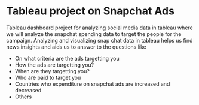 # Tableau project on Snapchat Ads

Tableau dashboard project for analyzing social media data in tableau where we will analyze the snapchat spending data to target the people for the campaign. Analyzing and visualizing snap chat data in tableau helps us find news insights and aids us to answer to the questions like

- On what criteria are the ads targetting you
- How the ads are targetting you?
- When are they targetting you?
- Who are paid to target you
- Countries who expenditure on snapchat ads are increased and decreased
- Others
